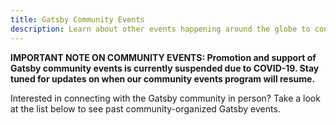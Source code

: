 ```yaml
---
title: Gatsby Community Events
description: Learn about other events happening around the globe to connect with other members of the Gatsby community
---
```


__IMPORTANT NOTE ON COMMUNITY EVENTS: Promotion and support of Gatsby community events is currently suspended due to COVID-19. Stay tuned for updates on when our community events program will resume.__

Interested in connecting with the Gatsby community in person? Take a look at the list below to see past community-organized Gatsby events.

<Events />
<EmailCaptureForm signupMessage="Want to keep up with the latest tips & tricks? Subscribe to our newsletter!" />
